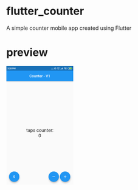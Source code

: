 # flutter_counter

A simple counter mobile app created using Flutter

# preview

<img src='./preview/preview_1.png' width="35%" height="80%"/>
